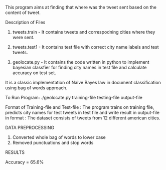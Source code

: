 This program aims at finding that where was the tweet sent based on the content of tweet.

Description of Files

1. tweets.train - It contains tweets and correspodning cities where they were sent.

2. tweets.test1 - It contains test file with correct city name labels and test tweets.

3. geolocate.py - It contains the code written in python to implement bayesian classfier for finding city names in test file and calculate accuracy on test set.

It is a classic implementation of Naive Bayes law in document classification using bag of words approach.

To Run Program: ./geolocate.py training-file testing-file output-file

Format of Training-file and Test-file : The program trains on training file, predicts city names for test tweets in test file and write result in output-file in format : The dataset consists of tweets from 12 different american cities.

DATA PREPROCESSING
1. Converted whole bag of words to lower case
2. Removed punctuations and stop words

RESULTS

Accuracy = 65.6%
